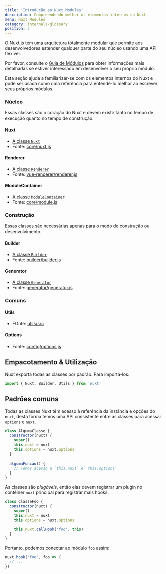 ```yaml
---
title: 'Introdução ao Nuxt Modules'
description: Compreendendo melhor os elementos internos do Nuxt
menu: Nuxt Modules
category: internals-glossary
position: 3
---
```


O Nuxt.js tem uma arquitetura totalmente modular que permite aos desenvolvedores estender qualquer parte do seu núcleo usando uma API flexível.

Por favor, consulte o [Guia de Módulos](/docs/2.x/directory-structure/modules) para obter informações mais detalhadas se estiver interessado em desenvolver o seu próprio módulo.

Esta seção ajuda a familiarizar-se com os elementos internos do Nuxt e pode ser usada como uma referência para entendê-lo melhor ao escrever seus próprios módulos.

### Núcleo

Essas classes são o coração do Nuxt e devem existir tanto no tempo de execução quanto no tempo de construção.

#### Nuxt

- [A classe `Nuxt`](/docs/2.x/x/internals-glossary/nuxt)
- Fonte: [core/nuxt.js](https://github.com/nuxt/nuxt.js/blob/dev/packages/core/src/nuxt.js)

#### Renderer

- [A classe `Renderer`](/docs/2.x/x/internals-glossary/internals-renderer)
- Fonte: [vue-renderer/renderer.js](https://github.com/nuxt/nuxt.js/blob/dev/packages/vue-renderer/src/renderer.js)

#### ModuleContainer

- [A classe `ModuleContainer`](/docs/2.x/x/internals-glossary/internals-module-container)
- Fonte: [core/module.js](https://github.com/nuxt/nuxt.js/blob/dev/packages/core/src/module.js)

### Construção

Essas classes são necessárias apenas para o modo de construção ou desenvolvimento.

#### Builder

- [A classe `Builder`](/docs/2.x/x/internals-glossary/internals-builder)
- Fonte: [builder/builder.js](https://github.com/nuxt/nuxt.js/blob/dev/packages/builder/src/builder.js)

#### Generator

- [A classe `Generator`](/docs/2.x/x/internals-glossary/internals-generator)
- Fonte: [generator/generator.js](https://github.com/nuxt/nuxt.js/blob/dev/packages/generator/src/generator.js)

### Comuns

#### Utils

- FOnte: [utils/src](https://github.com/nuxt/nuxt.js/blob/dev/packages/utils/src)

#### Options

- Fonte: [config/options.js](https://github.com/nuxt/nuxt.js/blob/dev/packages/config/src/options.js)

## Empacotamento & Utilização

Nuxt exporta todas as classes por padrão. Para importá-los:

```js
import { Nuxt, Builder, Utils } from 'nuxt'
```

## Padrões comuns

Todas as classes Nuxt têm acesso à referência da instância e opções do `nuxt`, desta forma temos uma API consistente entre as classes para acessar `options` e `nuxt`.

```js
class AlgumaClasse {
  constructor(nuxt) {
    super()
    this.nuxt = nuxt
    this.options = nuxt.options
  }

  algumaFuncao() {
    // Temos acesso a `this.nuxt` e` this.options`
  }
}
```

As classes são _plugáveis_, então elas devem registrar um plugin no contêiner `nuxt` principal para registrar mais hooks.

```js
class ClasseFoo {
  constructor(nuxt) {
    super()
    this.nuxt = nuxt
    this.options = nuxt.options

    this.nuxt.callHook('foo', this)
  }
}
```

Portanto, podemos conectar ao módulo `foo` assim:

```js
nuxt.hook('foo', foo => {
  // ...
})
```

